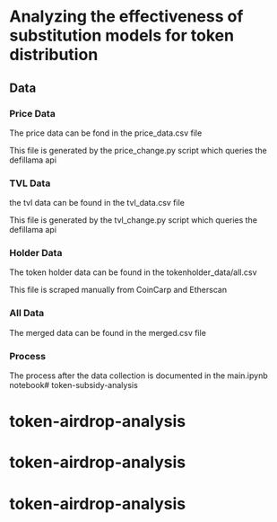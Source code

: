 # Analyzing the effectiveness of substitution models for token distribution

## Data

### Price Data
The price data can be fond in the price_data.csv file

This file is generated by the price_change.py script which queries the defillama api

### TVL Data
the tvl data can be found in the tvl_data.csv file

This file is generated by the tvl_change.py script which queries the defillama api

### Holder Data
The token holder data can be found in the tokenholder_data/all.csv

This file is scraped manually from CoinCarp and Etherscan

### All Data
The merged data can be found in the merged.csv file 


### Process
The process after the data collection is documented in the main.ipynb notebook# token-subsidy-analysis
# token-airdrop-analysis
# token-airdrop-analysis
# token-airdrop-analysis
